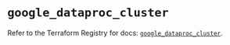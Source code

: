 # `google_dataproc_cluster`

Refer to the Terraform Registry for docs: [`google_dataproc_cluster`](https://registry.terraform.io/providers/hashicorp/google/6.33.0/docs/resources/dataproc_cluster).
